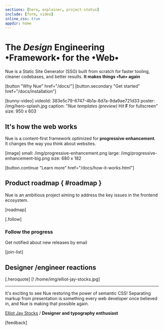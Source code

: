 ```yaml
---
sections: [hero, explainer, project-status]
include: [form, video]
inline_css: true
appdir: home
---
```



# The *Design* **Engineering** •Framework• for the •Web•
Nue is a Static Site Generator (SSG) built from scratch for faster tooling, cleaner codebases, and better results. **It makes things •fun• again**

[button "Why Nue" href="/docs/"]
[button.secondary "Get started" href="/docs/installation"]

[bunny-video]
  videoId: 383e5c79-6747-4b1a-8d7a-9da9ae721d33
  poster: /img/hero-splash.jpg
  caption: "*Nue templates (preview)* Hit **F** for fullscreen"
  size: 950 x 603



## It's how the web works
Nue is a content-first framework optimized for **progressive enhancement**. It changes the way you think about websites.


[image]
  small: /img/progressive-enhancement.png
  large: /img/progressive-enhancement-big.png
  size: 680 x 182

[button.continue "Learn more" href="/docs/how-it-works.html"]


## Product roadmap { #roadmap }
Nue is an ambitious project aiming to address the key issues in the frontend ecosystem.

[roadmap]


[.follow]
  ### Follow the progress
  Get notified about new releases by email

  [join-list]



## Designer /engineer reactions

[.heroquote]
  [! /home/img/elliot-jay-stocks.jpg]

  ---
  It's exciting to see Nue restoring the power of semantic CSS! Separating markup from presentation is something every web developer once believed in, and Nue is making that possible again.

  [Elliot Jay Stocks](//elliotjaystocks.com/) /
  **Designer and typography enthusiast**


[feedback]

